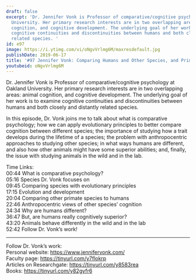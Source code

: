 ```yaml
---
draft: false
excerpt: 'Dr. Jennifer Vonk is Professor of comparative/cognitive psychology at Oakland
  University. Her primary research interests are in two overlapping areas: animal
  cognition, and cognitive development. The underlying goal of her work is to examine
  cognitive continuities and discontinuities between humans and both closely and distantly
  related species. '
id: e97
image: https://i.ytimg.com/vi/oNgvVrlmg6M/maxresdefault.jpg
publishDate: 2019-06-17
title: '#97 Jennifer Vonk: Comparing Humans and Other Species, and Primate Cognition'
youtubeid: oNgvVrlmg6M
---
```

Dr. Jennifer Vonk is Professor of comparative/cognitive psychology at Oakland University. Her primary research interests are in two overlapping areas: animal cognition, and cognitive development. The underlying goal of her work is to examine cognitive continuities and discontinuities between humans and both closely and distantly related species. 

In this episode, Dr. Vonk joins me to talk about what is comparative psychology; how we can apply evolutionary principles to better compare cognition between different species; the importance of studying how a trait develops during the lifetime of a species; the problem with anthropocentric approaches to studying other species; in what ways humans are different, and also how other animals might have some superior abilities; and, finally, the issue with studying animals in the wild and in the lab.

Time Links:  
00:44  What is comparative psychology?  
05:16  Species Dr. Vonk focuses on               
09:45  Comparing species with evolutionary principles      
17:15  Evolution and development      
20:04  Comparing other primate species to humans      
22:46  Anthropocentric views of other species’ cognition           
24:34  Why are humans different?  
36:47  But, are humans really cognitively superior?      
43:20  Animals behave differently in the wild and in the lab  
52:42  Follow Dr. Vonk’s work!

---

Follow Dr. Vonk’s work:  
Personal website: https://www.jennifervonk.com/   
Faculty page: https://tinyurl.com/y7flokrp  
Articles on Researchgate: https://tinyurl.com/y8583rea  
Books: https://tinyurl.com/y82gyfr6
